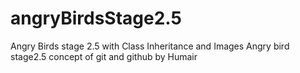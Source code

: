 # angryBirdsStage2.5
Angry Birds stage 2.5 with Class Inheritance and Images
Angry bird stage2.5 concept of git and github by Humair